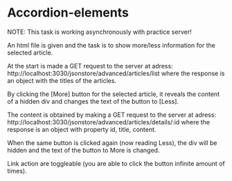 # Accordion-elements

NOTE: This task is working asynchronously with practice server!

An html file is given and the task is to show more/less information for the selected article. 

At the start is made a GET request to the server at adress: http://localhost:3030/jsonstore/advanced/articles/list where the response is an object with the titles of the articles.

By clicking the [More] button for the selected article, it reveals the content of a hidden div and changes the text of the button to [Less]. 

The content is obtained by making a GET request to the server at adress: http://localhost:3030/jsonstore/advanced/articles/details/:id where the response is an object with property id, title, content. 

When the same button is clicked again (now reading Less), the div will be hidden and the text of the button to More is changed. 

Link action are toggleable (you are able to click the button infinite amount of times).
